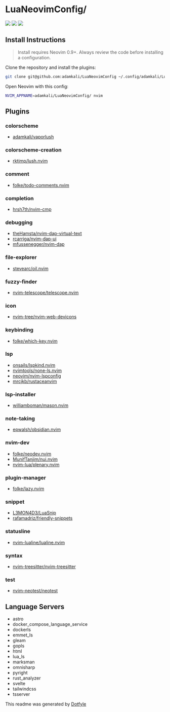 # LuaNeovimConfig/

<a href="https://dotfyle.com/adamkali/luaneovimconfig"><img src="https://dotfyle.com/adamkali/luaneovimconfig/badges/plugins?style=flat" /></a>
<a href="https://dotfyle.com/adamkali/luaneovimconfig"><img src="https://dotfyle.com/adamkali/luaneovimconfig/badges/leaderkey?style=flat" /></a>
<a href="https://dotfyle.com/adamkali/luaneovimconfig"><img src="https://dotfyle.com/adamkali/luaneovimconfig/badges/plugin-manager?style=flat" /></a>


## Install Instructions

 > Install requires Neovim 0.9+. Always review the code before installing a configuration.

Clone the repository and install the plugins:

```sh
git clone git@github.com:adamkali/LuaNeovimConfig ~/.config/adamkali/LuaNeovimConfig
```

Open Neovim with this config:

```sh
NVIM_APPNAME=adamkali/LuaNeovimConfig/ nvim
```

## Plugins

### colorscheme

+ [adamkali/vaporlush](https://dotfyle.com/plugins/adamkali/vaporlush)
### colorscheme-creation

+ [rktjmp/lush.nvim](https://dotfyle.com/plugins/rktjmp/lush.nvim)
### comment

+ [folke/todo-comments.nvim](https://dotfyle.com/plugins/folke/todo-comments.nvim)
### completion

+ [hrsh7th/nvim-cmp](https://dotfyle.com/plugins/hrsh7th/nvim-cmp)
### debugging

+ [theHamsta/nvim-dap-virtual-text](https://dotfyle.com/plugins/theHamsta/nvim-dap-virtual-text)
+ [rcarriga/nvim-dap-ui](https://dotfyle.com/plugins/rcarriga/nvim-dap-ui)
+ [mfussenegger/nvim-dap](https://dotfyle.com/plugins/mfussenegger/nvim-dap)
### file-explorer

+ [stevearc/oil.nvim](https://dotfyle.com/plugins/stevearc/oil.nvim)
### fuzzy-finder

+ [nvim-telescope/telescope.nvim](https://dotfyle.com/plugins/nvim-telescope/telescope.nvim)
### icon

+ [nvim-tree/nvim-web-devicons](https://dotfyle.com/plugins/nvim-tree/nvim-web-devicons)
### keybinding

+ [folke/which-key.nvim](https://dotfyle.com/plugins/folke/which-key.nvim)
### lsp

+ [onsails/lspkind.nvim](https://dotfyle.com/plugins/onsails/lspkind.nvim)
+ [nvimtools/none-ls.nvim](https://dotfyle.com/plugins/nvimtools/none-ls.nvim)
+ [neovim/nvim-lspconfig](https://dotfyle.com/plugins/neovim/nvim-lspconfig)
+ [mrcjkb/rustaceanvim](https://dotfyle.com/plugins/mrcjkb/rustaceanvim)
### lsp-installer

+ [williamboman/mason.nvim](https://dotfyle.com/plugins/williamboman/mason.nvim)
### note-taking

+ [epwalsh/obsidian.nvim](https://dotfyle.com/plugins/epwalsh/obsidian.nvim)
### nvim-dev

+ [folke/neodev.nvim](https://dotfyle.com/plugins/folke/neodev.nvim)
+ [MunifTanjim/nui.nvim](https://dotfyle.com/plugins/MunifTanjim/nui.nvim)
+ [nvim-lua/plenary.nvim](https://dotfyle.com/plugins/nvim-lua/plenary.nvim)
### plugin-manager

+ [folke/lazy.nvim](https://dotfyle.com/plugins/folke/lazy.nvim)
### snippet

+ [L3MON4D3/LuaSnip](https://dotfyle.com/plugins/L3MON4D3/LuaSnip)
+ [rafamadriz/friendly-snippets](https://dotfyle.com/plugins/rafamadriz/friendly-snippets)
### statusline

+ [nvim-lualine/lualine.nvim](https://dotfyle.com/plugins/nvim-lualine/lualine.nvim)
### syntax

+ [nvim-treesitter/nvim-treesitter](https://dotfyle.com/plugins/nvim-treesitter/nvim-treesitter)
### test

+ [nvim-neotest/neotest](https://dotfyle.com/plugins/nvim-neotest/neotest)
## Language Servers

+ astro
+ docker_compose_language_service
+ dockerls
+ emmet_ls
+ gleam
+ gopls
+ html
+ lua_ls
+ marksman
+ omnisharp
+ pyright
+ rust_analyzer
+ svelte
+ tailwindcss
+ tsserver


 This readme was generated by [Dotfyle](https://dotfyle.com)
